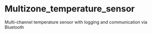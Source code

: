 # Multizone_temperature_sensor
 Multi-channel temperature sensor with logging and communication via Bluetooth
